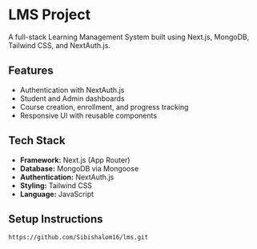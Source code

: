 # LMS Project

A full-stack Learning Management System built using Next.js, MongoDB, Tailwind CSS, and NextAuth.js.

## Features
- Authentication with NextAuth.js
- Student and Admin dashboards
- Course creation, enrollment, and progress tracking
- Responsive UI with reusable components

## Tech Stack
- **Framework:** Next.js (App Router)
- **Database:** MongoDB via Mongoose
- **Authentication:** NextAuth.js
- **Styling:** Tailwind CSS
- **Language:** JavaScript

## Setup Instructions
```bash
https://github.com/Sibishalom16/lms.git




